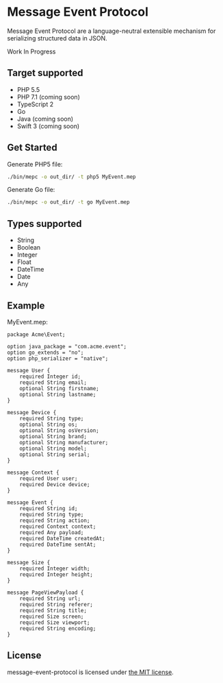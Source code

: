Message Event Protocol
======================

Message Event Protocol are a language-neutral extensible mechanism for serializing structured data in JSON.

Work In Progress

Target supported
----------------

* PHP 5.5
* PHP 7.1 (coming soon)
* TypeScript 2
* Go
* Java (coming soon)
* Swift 3 (coming soon)

Get Started
-----------

Generate PHP5 file:
```bash
./bin/mepc -o out_dir/ -t php5 MyEvent.mep
```

Generate Go file:
```bash
./bin/mepc -o out_dir/ -t go MyEvent.mep
```

Types supported
---------------

* String
* Boolean
* Integer
* Float
* DateTime
* Date
* Any

Example
-------

MyEvent.mep:
```
package Acme\Event;

option java_package = "com.acme.event";
option go_extends = "no";
option php_serializer = "native";

message User {
    required Integer id;
    required String email;
    optional String firstname;
    optional String lastname; 
}

message Device {
    required String type;
    optional String os;
    optional String osVersion;
    optional String brand;
    optional String manufacturer;
    optional String model;
    optional String serial;
}

message Context {
    required User user;
    required Device device;
}

message Event {
    required String id;
    required String type;
    required String action;
    required Context context;
    required Any payload;
    required DateTime createdAt;
    required DateTime sentAt;
}

message Size {
    required Integer width;
    required Integer height;
}

message PageViewPayload {
    required String url;
    required String referer;
    required String title;
    required Size screen;
    required Size viewport;
    required String encoding;
}

```


## License

message-event-protocol is licensed under [the MIT license](LICENSE.md).
